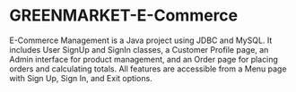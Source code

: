 # GREENMARKET-E-Commerce
E-Commerce Management is a Java project using JDBC and MySQL. It includes User SignUp and SignIn classes, a Customer Profile page, an Admin interface for product management, and an Order page for placing orders and calculating totals. All features are accessible from a Menu page with Sign Up, Sign In, and Exit options.
